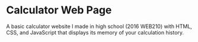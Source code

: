 # Calculator Web Page
A basic calculator website I made in high school (2016 WEB210) with HTML, CSS, and JavaScript that displays its memory of your calculation history.
